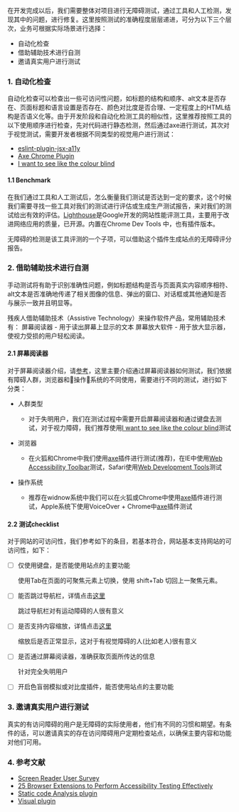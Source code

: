 

在开发完成以后，我们需要整体对项目进行无障碍测试，通过工具和人工检测，发现其中的问题，进行修复。这里按照测试的准确程度层层递进，可分为以下三个层次，业务可根据实际场景进行选择：

* 自动化检查
* 借助辅助技术进行自测
* 邀请真实用户进行测试

### 1. 自动化检查

自动化检查可以检查出一些可访问性问题，如标题的结构和顺序、alt文本是否存在、页面标题和语言设置是否存在、颜色对比度是否合理、一定程度上的HTML结构是否语义化等。由于开发阶段和自动化检测工具的相似性，这里推荐按照工具的以下使用顺序进行检查，先对代码进行静态检测，然后通过axe进行测试，其次对于视觉测试，需要开发者根据不同类型的视觉用户进行测试：
* [eslint-plugin-jsx-a11y](./develop.md)
* [Axe Chrome Plugin](./develop.md)
* [I want to see like the colour blind](./develop.md)
 
#### 1.1 Benchmark

在我们通过工具和人工测试后，怎么衡量我们测试是否达到一定的要求，这个时候我们需要寻找一些工具对我们的测试进行评估或生成生产测试报告，来对我们的测试给出有效的评估。[Lighthouse](https://developers.google.com/web/tools/lighthouse/)是Google开发的网站性能评测工具，主要用于改进网络应用的质量，已开源。内置在Chrome Dev Tools 中，也有插件版本。
 
无障碍的检测是该工具评测的一个子项，可以借助这个插件生成站点的无障碍评分报告。


### 2. 借助辅助技术进行自测

手动测试将有助于识别准确性问题，例如标题结构是否与页面真实内容顺序相符、alt文本是否准确地传递了相关图像的信息、弹出的窗口、对话框或其他通知是否与展示一致并且明显等。

残疾人借助辅助技术（Assistive Technology）来操作软件产品，常用辅助技术有：
屏幕阅读器 - 用于读出屏幕上显示的文本
屏幕放大软件 - 用于放大显示器，使视力受损的用户轻松阅读。

#### 2.1 屏幕阅读器

对于屏幕阅读器介绍，请[参考](../part1/basics.md)，这里主要介绍通过屏幕阅读器如何测试，我们依据有障碍人群，浏览器和操作系统的不同使用，需要进行不同的测试，进行如下分类：

* 人群类型
    * 对于失明用户，我们在测试过程中需要开启屏幕阅读器和通过键盘去测试，对于视力障碍，我们推荐使用[I want to see like the colour blind](./develop.md)测试

* 浏览器
    * 在火狐和Chrome中我们使用[axe](./develop.md)插件进行测试(推荐)，在IE中使用[Web Accessibility Toolbar](https://developer.paciellogroup.com/resources/wat/)测试，Safari使用[Web Development Tools](https://developer.apple.com/safari/tools/)测试

* 操作系统
    * 推荐在widnow系统中我们可以在火狐或Chrome中使用[axe](./develop.md)插件进行测试，Apple系统下使用VoiceOver + Chrome中[axe](./develop.md)插件测试


#### 2.2 测试checklist

对于网站的可访问性，我们参考如下的条目，若基本符合，网站基本支持网站的可访问性，如下：

*   [ ]  仅使用键盘，是否能使用站点的主要功能
    
    使用Tab在页面的可聚焦元素上切换，使用 shift+Tab 切回上一聚焦元素。

*   [ ] 能否跳过导航栏，详情点击[这里](../part2/content-creation-link/page1.md)
    
    跳过导航栏对有运动障碍的人很有意义

*   [ ] 是否支持内容缩放，详情点击[这里](https://aerolab.co/blog/web-accessibility/)
    
    缩放后是否正常显示，这对于有视觉障碍的人(比如老人)很有意义

*   [ ] 是否通过屏幕阅读器，准确获取页面所传达的信息
    
    针对完全失明用户

*   [ ] 开启色盲弱模拟或对比度插件，能否使用站点的主要功能

### 3. 邀请真实用户进行测试

真实的有访问障碍的用户是无障碍的实际使用者，他们有不同的习惯和期望。有条件的话，可以邀请真实的存在访问障碍用户定期检查站点，以确保主要内容和功能对他们可用。
 

### 4. 参考文献

* [Screen Reader User Survey](https://webaim.org/projects/screenreadersurvey7/)
* [25 Browser Extensions to Perform Accessibility Testing Effectively](https://www.digitala11y.com/accessibility-plug-ins-ie-chrome-firefox-browsers/)
* [Static code Analysis plugin](https://github.com/evcohen/eslint-plugin-jsx-a11y)
* [Visual plugin](https://websitecreationworkshop.com/blog/design-tips/see-like-color-blind/)
